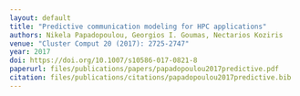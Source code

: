 ```yaml
---
layout: default
title: "Predictive communication modeling for HPC applications"
authors: Nikela Papadopoulou, Georgios I. Goumas, Nectarios Koziris
venue: "Cluster Comput 20 (2017): 2725-2747"
year: 2017
doi: https://doi.org/10.1007/s10586-017-0821-8
paperurl: files/publications/papers/papadopoulou2017predictive.pdf
citation: files/publications/citations/papadopoulou2017predictive.bib
---
```


